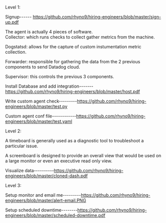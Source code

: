 Level 1:

Signup------ https://github.com/rhyno9/hiring-engineers/blob/master/sign-up.pdf


The agent is actually 4 pieces of software.  
  Collector: which runs checks to collect gather metrics from the machine.
  
  Dogstatsd: allows for the capture of custom instumentation metric collection.
  
  Forwarder: responsible for gathering the data from the 2 previous components to send Datadog cloud.

  Supervisor: this controls the previous 3 components.

Install Database and add integration-------https://github.com/rhyno9/hiring-engineers/blob/master/host.pdf


Write custom agent check---------https://github.com/rhyno9/hiring-engineers/blob/master/test.py

Custom agent conf file------------https://github.com/rhyno9/hiring-engineers/blob/master/test.yaml



Level 2:


A timeboard is generally used as a diagnostic tool to troubleshoot a particular issue.  

A screenboard is designed to provide an overall view that would be used on a large monitor or even an executive read only view.


Visualize data----------https://github.com/rhyno9/hiring-engineers/blob/master/cloned-dash.pdf




Level 3:



Setup monitor and email me---------https://github.com/rhyno9/hiring-engineers/blob/master/alert-email.PNG

Setup scheduled downtime--------https://github.com/rhyno9/hiring-engineers/blob/master/scheduled-downtime.pdf
